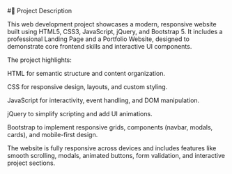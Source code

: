 #📌 Project Description

This web development project showcases a modern, responsive website built using HTML5, CSS3, JavaScript, jQuery, and Bootstrap 5. It includes a professional Landing Page and a Portfolio Website, designed to demonstrate core frontend skills and interactive UI components.

The project highlights:

HTML for semantic structure and content organization.

CSS for responsive design, layouts, and custom styling.

JavaScript for interactivity, event handling, and DOM manipulation.

jQuery to simplify scripting and add UI animations.

Bootstrap to implement responsive grids, components (navbar, modals, cards), and mobile-first design.

The website is fully responsive across devices and includes features like smooth scrolling, modals, animated buttons, form validation, and interactive project sections.

